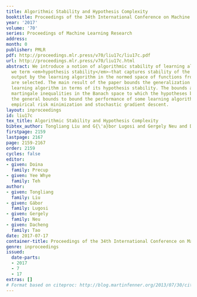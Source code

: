 ```yaml
---
title: Algorithmic Stability and Hypothesis Complexity
booktitle: Proceedings of the 34th International Conference on Machine Learning
year: '2017'
volume: '70'
series: Proceedings of Machine Learning Research
address: 
month: 0
publisher: PMLR
pdf: http://proceedings.mlr.press/v70/liu17c/liu17c.pdf
url: http://proceedings.mlr.press/v70/liu17c.html
abstract: We introduce a notion of algorithmic stability of learning algorithms—that
  we term <em>hypothesis stability</em>—that captures stability of the hypothesis
  output by the learning algorithm in the normed space of functions from which hypotheses
  are selected. The main result of the paper bounds the generalization error of any
  learning algorithm in terms of its hypothesis stability. The bounds are based on
  martingale inequalities in the Banach space to which the hypotheses belong. We apply
  the general bounds to bound the performance of some learning algorithms based on
  empirical risk minimization and stochastic gradient descent.
layout: inproceedings
id: liu17c
tex_title: Algorithmic Stability and Hypothesis Complexity
bibtex_author: Tongliang Liu and G{\'a}bor Lugosi and Gergely Neu and Dacheng Tao
firstpage: 2159
lastpage: 2167
page: 2159-2167
order: 2159
cycles: false
editor:
- given: Doina
  family: Precup
- given: Yee Whye
  family: Teh
author:
- given: Tongliang
  family: Liu
- given: Gábor
  family: Lugosi
- given: Gergely
  family: Neu
- given: Dacheng
  family: Tao
date: 2017-07-17
container-title: Proceedings of the 34th International Conference on Machine Learning
genre: inproceedings
issued:
  date-parts:
  - 2017
  - 7
  - 17
extras: []
# Format based on citeproc: http://blog.martinfenner.org/2013/07/30/citeproc-yaml-for-bibliographies/
---
```

